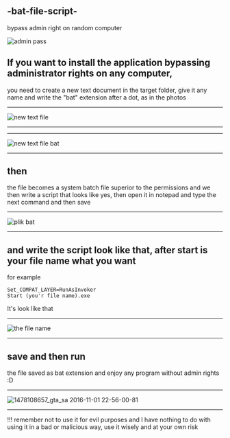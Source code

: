 ## -bat-file-script-
bypass admin right on random computer

![admin pass](https://github.com/Dominiq217/-bat-file-script-/assets/97559453/b2434695-951a-413b-b5d4-452a09741f45)



## If you want to install the application bypassing administrator rights on any computer,
you need to create a new text document in the target folder, give it any name and write the "bat" extension after a dot, as in the photos
**********************************
![new text file](https://github.com/Dominiq217/-bat-file-script-/assets/97559453/0a4b8fea-c9e3-4bb0-959c-962226837d7d)
**********************************

**********************************
![new text file bat](https://github.com/Dominiq217/-bat-file-script-/assets/97559453/e8e87fcd-38d7-480f-aef5-bb267d046595)
**********************************

## then 
the file becomes a system batch file superior to the permissions and we then write a script that looks like yes, then open it in notepad and type the next command and then save
************************************
![plik bat](https://github.com/Dominiq217/-bat-file-script-/assets/97559453/9debbfe7-bf4e-484c-8ff5-6b2c3e2891a7)
************************************ 

## and write the script look like that, after start is your file name what you want 

for example 
```
Set_COMPAT_LAYER=RunAsInvoker
Start (you'r file name).exe
```
It's look like that 

**************************************
![the file name](https://github.com/Dominiq217/-bat-file-script-/assets/97559453/d431cd90-f450-47c8-9271-1b4ab598a9b4)

**************************************
## save and then run 
the file saved as bat extension and enjoy any program without admin rights :D
**************************************
![1478108657_gta_sa 2016-11-01 22-56-00-81](https://github.com/Dominiq217/-bat-file-script-/assets/97559453/7703154d-e2fc-41fd-887a-3878f284d7aa)

**************************************

!!!
remember not to use it for evil purposes and I have nothing to do with using it in a bad or malicious way, use it wisely and at your own risk

